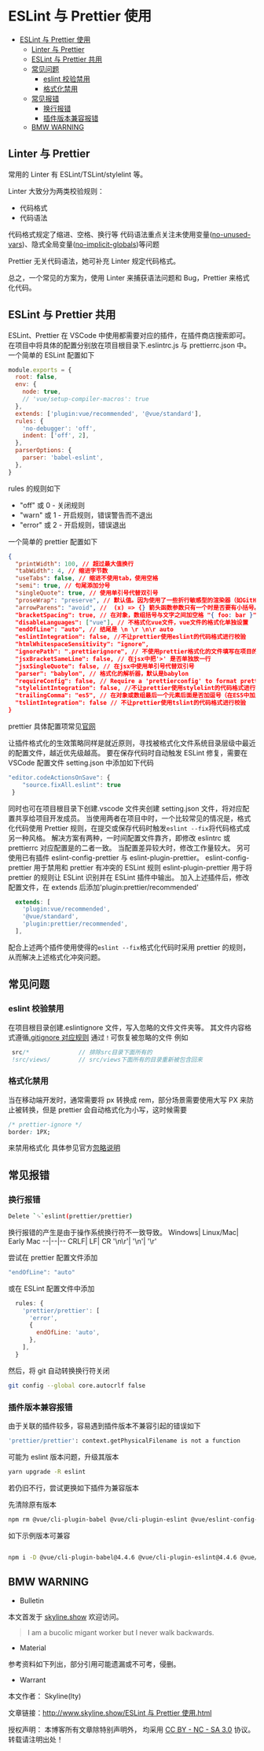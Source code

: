 # ESLint 与 Prettier 使用

<!-- @import "[TOC]" {cmd="toc" depthFrom=1 depthTo=6 orderedList=false} -->

<!-- code_chunk_output -->

- [ESLint 与 Prettier 使用](#eslint-与-prettier-使用)
  - [Linter 与 Prettier](#linter-与-prettier)
  - [ESLint 与 Prettier 共用](#eslint-与-prettier-共用)
  - [常见问题](#常见问题)
    - [eslint 校验禁用](#eslint-校验禁用)
    - [格式化禁用](#格式化禁用)
  - [常见报错](#常见报错)
    - [换行报错](#换行报错)
    - [插件版本兼容报错](#插件版本兼容报错)
  - [BMW WARNING](#bmw-warning)

<!-- /code_chunk_output -->

## Linter 与 Prettier

常用的 Linter 有 ESLint/TSLint/stylelint 等。

Linter 大致分为两类校验规则：

- 代码格式
- 代码语法

代码格式规定了缩进、空格、换行等
代码语法重点关注未使用变量([no-unused-vars](https://eslint.org/docs/latest/rules/no-unused-vars))、隐式全局变量([no-implicit-globals](https://eslint.org/docs/latest/rules/no-implicit-globals))等问题

Prettier 无关代码语法，她可补充 Linter 规定代码格式。

总之，一个常见的方案为，使用 Linter 来捕获语法问题和 Bug，Prettier 来格式化代码。

## ESLint 与 Prettier 共用

ESLint、Prettier 在 VSCode 中使用都需要对应的插件，在插件商店搜索即可。
在项目中将具体的配置分别放在项目根目录下.eslintrc.js 与 prettierrc.json 中。
一个简单的 ESLint 配置如下

```js
module.exports = {
  root: false,
  env: {
    node: true,
    // 'vue/setup-compiler-macros': true
  },
  extends: ['plugin:vue/recommended', '@vue/standard'],
  rules: {
    'no-debugger': 'off',
    indent: ['off', 2],
  },
  parserOptions: {
    parser: 'babel-eslint',
  },
}
```

rules 的规则如下

- "off" 或 0 - 关闭规则
- "warn" 或 1 - 开启规则，错误警告而不退出
- "error" 或 2 - 开启规则，错误退出

一个简单的 prettier 配置如下

```json
{
  "printWidth": 100, // 超过最大值换行
  "tabWidth": 4, // 缩进字节数
  "useTabs": false, // 缩进不使用tab，使用空格
  "semi": true, // 句尾添加分号
  "singleQuote": true, // 使用单引号代替双引号
  "proseWrap": "preserve", // 默认值。因为使用了一些折行敏感型的渲染器（如GitHub comment）而按照markdown文本样式进行折行
  "arrowParens": "avoid", //  (x) => {} 箭头函数参数只有一个时是否要有小括号。avoid：省略括号
  "bracketSpacing": true, // 在对象，数组括号与文字之间加空格 "{ foo: bar }"
  "disableLanguages": ["vue"], // 不格式化vue文件，vue文件的格式化单独设置
  "endOfLine": "auto", // 结尾是 \n \r \n\r auto
  "eslintIntegration": false, //不让prettier使用eslint的代码格式进行校验
  "htmlWhitespaceSensitivity": "ignore",
  "ignorePath": ".prettierignore", // 不使用prettier格式化的文件填写在项目的.prettierignore文件中
  "jsxBracketSameLine": false, // 在jsx中把'>' 是否单独放一行
  "jsxSingleQuote": false, // 在jsx中使用单引号代替双引号
  "parser": "babylon", // 格式化的解析器，默认是babylon
  "requireConfig": false, // Require a 'prettierconfig' to format prettier
  "stylelintIntegration": false, //不让prettier使用stylelint的代码格式进行校验
  "trailingComma": "es5", // 在对象或数组最后一个元素后面是否加逗号（在ES5中加尾逗号）
  "tslintIntegration": false // 不让prettier使用tslint的代码格式进行校验
}
```

prettier 具体配置项常见[官网](https://prettier.io/docs/en/options.html)

让插件格式化的生效策略同样是就近原则，寻找被格式化文件系统目录层级中最近的配置文件，越近优先级越高。
要在保存代码时自动触发 ESLint 修复，需要在 VSCode 配置文件 setting.json 中添加如下代码

```js
"editor.codeActionsOnSave": {
    "source.fixAll.eslint": true
 }
```

同时也可在项目根目录下创建.vscode 文件夹创建 setting.json 文件，将对应配置共享给项目开发成员。
当使用两者在项目中时，一个比较常见的情况是，格式化代码使用 Prettier 规则，在提交或保存代码时触发`eslint --fix`将代码格式成另一种风格。
解决方案有两种，一时间配置文件靠齐，即修改 eslintrc 或 prettierrc 对应配置是的二者一致。
当配置差异较大时，修改工作量较大。
另可使用已有插件 eslint-config-prettier 与 eslint-plugin-prettier。
eslint-config-prettier 用于禁用和 prettier 有冲突的 ESLint 规则
eslint-plugin-prettier 用于将 prettier 的规则让 ESLint 识别并在 ESLint 插件中输出。
加入上述插件后，修改配置文件，在 extends 后添加'plugin:prettier/recommended'

```js
  extends: [
    'plugin:vue/recommended',
    '@vue/standard',
    'plugin:prettier/recommended',
  ],
```

配合上述两个插件使用使得的`eslint --fix`格式化代码时采用 prettier 的规则，从而解决上述格式化冲突问题。

## 常见问题

### eslint 校验禁用

在项目根目录创建.eslintignore 文件，写入忽略的文件文件夹等。
其文件内容格式遵循[.gitignore 对应规则](https://www.atlassian.com/git/tutorials/saving-changes/gitignore)
通过`！`可恢复被忽略的文件
例如

```js
 src/*              // 排除src目录下面所有的
 !src/views/        // src/views下面所有的目录重新被包含回来
```

### 格式化禁用

当在移动端开发时，通常需要将 px 转换成 rem，部分场景需要使用大写 PX 来防止被转换，但是 prettier 会自动格式化为小写，这时候需要

```css
/* prettier-ignore */
border: 1PX;
```

来禁用格式化
具体参见官方[忽略说明](https://prettier.io/docs/en/ignore.html)

## 常见报错

### 换行报错

```sh
Delete `␍`eslint(prettier/prettier)
```

换行报错的产生是由于操作系统换行符不一致导致。
Windows| Linux/Mac| Early Mac
--|--|--
CRLF| LF| CR
'\n\r'| '\n'| '\r'

尝试在 prettier 配置文件添加

```js
"endOfLine": "auto"
```

或在 ESLint 配置文件中添加

```js
  rules: {
    'prettier/prettier': [
      'error',
      {
        endOfLine: 'auto',
      },
    ],
  }
```

然后，将 git 自动转换换行符关闭

```sh
git config --global core.autocrlf false
```

### 插件版本兼容报错

由于关联的插件较多，容易遇到插件版本不兼容引起的错误如下

```sh
'prettier/prettier': context.getPhysicalFilename is not a function
```

可能为 eslint 版本问题，升级其版本

```sh
yarn upgrade -R eslint
```

若仍旧不行，尝试更换如下插件为兼容版本

先清除原有版本

```sh
npm rm @vue/cli-plugin-babel @vue/cli-plugin-eslint @vue/eslint-config-prettier eslint eslint-plugin-prettier eslint-plugin-vue prettier
```

如下示例版本可兼容

```sh

npm i -D @vue/cli-plugin-babel@4.4.6 @vue/cli-plugin-eslint@4.4.6 @vue/eslint-config-prettier@7.0.0 eslint@7.15.0 eslint-plugin-prettier@3.4.1 eslint-plugin-vue@7.2.0 prettier@2.5.1
```

## BMW WARNING

- Bulletin

本文首发于 [skyline.show](http://www.skyline.show) 欢迎访问。

> I am a bucolic migant worker but I never walk backwards.

- Material

参考资料如下列出，部分引用可能遗漏或不可考，侵删。

>

- Warrant

本文作者： Skyline(lty)

文章链接：[http://www.skyline.show/ESLint 与 Prettier 使用.html](http://www.skyline.show/ESLint与Prettier使用.html)

授权声明： 本博客所有文章除特别声明外， 均采用 [CC BY - NC - SA 3.0](https://creativecommons.org/licenses/by-nc-sa/3.0/deed.zh) 协议。 转载请注明出处！
